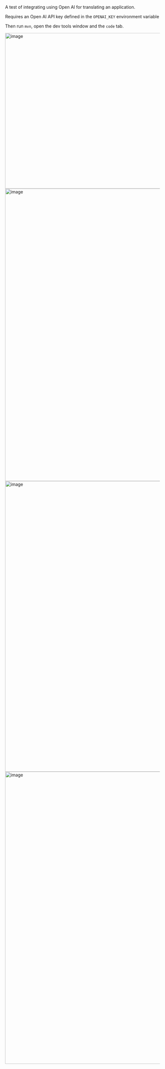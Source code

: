 A test of integrating using Open AI for translating an application.

Requires an Open AI API key defined in the `OPENAI_KEY` environment variable

Then run `mvn`, open the dev tools window and the `code` tab.


<img width="507" alt="image" src="https://github.com/Artur-/translator-app/assets/260340/61cca9ae-4e4b-401c-b21b-05c4fd5d0237">

<img width="953" alt="image" src="https://github.com/Artur-/translator-app/assets/260340/7d1480db-116c-4694-825b-7987f4a4366e">

<img width="947" alt="image" src="https://github.com/Artur-/translator-app/assets/260340/26ee297d-2df4-4aaf-9692-d954b989647f">

<img width="952" alt="image" src="https://github.com/Artur-/translator-app/assets/260340/580b9501-8847-4af2-9bc0-16a4ffe2852b">
